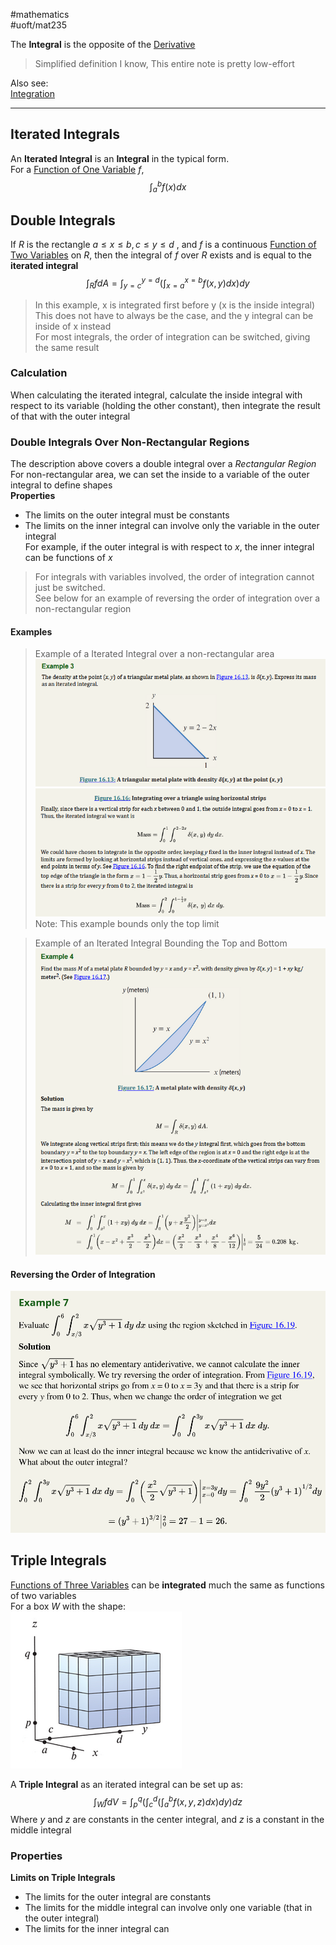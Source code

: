 #mathematics  
#uoft/mat235 

The **Integral** is the opposite of the [Derivative](Derivative.md)

> Simplified definition I know, This entire note is pretty low-effort

Also see:  
	[Integration](Integration.md)

--- 
## Iterated Integrals
An **Iterated Integral** is an **Integral** in the typical form.  
For a [Function of One Variable](Function%20of%20One%20Variable.md) $f$, $$\int_{a}^{b}f(x)dx$$
## Double Integrals
If $R$ is the rectangle $a \leq x \leq b, c \leq y \leq d$ , and $f$ is a continuous [Function of Two Variables](Function%20of%20Two%20Variables.md) on $R$, then the integral of $f$ over $R$ exists and is equal to the **iterated integral** $$\int_{R}fdA=\int_{y=c}^{y=d}(\int_{x=a}^{x=b}f(x,y)dx)dy$$
>In this example, x is integrated first before y (x is the inside integral)  
This does not have to always be the case, and the y integral can be inside of x instead  
	For most integrals, the order of integration can be switched, giving the same result

### Calculation
When calculating the iterated integral, calculate the inside integral with respect to its variable (holding the other constant), then integrate the result of that with the outer integral

### Double Integrals Over Non-Rectangular Regions
The description above covers a double integral over a *Rectangular Region*  
For non-rectangular area, we can set the inside to a variable of the outer integral to define shapes  
**Properties**
- The limits on the outer integral must be constants
- The limits on the inner integral can involve only the variable in the outer integral  
	For example, if the outer integral is with respect to $x$, the inner integral can be functions of $x$ 

> For integrals with variables involved, the order of integration cannot just be switched.  
> See below for an example of reversing the order of integration over a non-rectangular region
#### Examples
> Example of a Iterated Integral over a non-rectangular area  
> ![450](attachments/Pasted%20image%2020240205164354.png)![475](attachments/Pasted%20image%2020240205164407.png)  
> Note: This example bounds only the top limit

>  Example of an Iterated Integral Bounding the Top and Bottom  
> ![375](attachments/Pasted%20image%2020240205164614.png)

#### Reversing the Order of Integration
![Pasted image 20240412172956](attachments/Pasted%20image%2020240412172956.png)
## Triple Integrals
[Functions of Three Variables](Function%20of%20Three%20Variables) can be **integrated** much the same as functions of two variables  
For a box $W$ with the shape:  
	![Pasted image 20240205175730](attachments/Pasted%20image%2020240205175730.png)

A **Triple Integral** as an iterated integral can be set up as: $$\int_{W}f dV = \int_{p}^{q}(\int_{c}^{d}(\int_{a}^{b}f(x,y,z)dx)dy)dz$$ Where $y$ and $z$ are constants in the center integral, and $z$ is a constant in the middle integral

### Properties
**Limits on Triple Integrals**
- The limits for the outer integral are constants
- The limits for the middle integral can involve only one variable (that in the outer integral)
- The limits for the inner integral can 